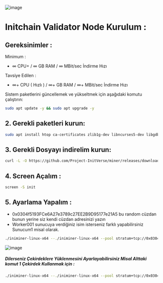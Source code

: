 ![image](https://github.com/user-attachments/assets/35e841fa-a227-432a-bb05-0005e63d796a)

# Initchain Validator Node Kurulum : 

## Gereksinimler : 

Minimum : 

- ∞ CPU+ / ∞ GB RAM /  ∞ MBit/sec İndirme Hızı

Tavsiye Edilen : 

- ∞+ CPU ( Hızlı ) / ∞+ GB RAM / ∞+ MBit/sec İndirme Hızı 

Sistem paketlerini güncellemek ve yükseltmek için aşağıdaki komutu çalıştırın:

```bash
sudo apt update -y && sudo apt upgrade -y
```
## 2. Gerekli paketleri kurun:

```bash
sudo apt install htop ca-certificates zlib1g-dev libncurses5-dev libgdbm-dev libnss3-dev tmux iptables curl nvme-cli git wget make jq libleveldb-dev build-essential pkg-config ncdu tar clang bsdmainutils lsb-release libssl-dev libreadline-dev libffi-dev jq gcc screen unzip lz4 -y
```
## 3. Gerekli Dosyayı indirelim kurun:

```bash
curl -L -O https://github.com/Project-InitVerse/miner/releases/download/v1.0.0/iniminer-linux-x64
```

## 4. Screen Açalım : 

```bash
screen -S init
```

## 5. Ayarlama Yapalım  : 

- 0x0304f5193FCe6A27e3789c27EE2B9D95177e21A5 bu random cüzdan bunun yerine siz kendi cüzdan adresinizi yazın
- Worker001 sunucuya verdiğiniz isim isterseniz farklı yapabilirsiniz Sunucum1 misal olarak.

```bash
./iniminer-linux-x64 --./iniminer-linux-x64 --pool stratum+tcp://0x0304f5193FCe6A27e3789c27EE2B9D95177e21A5.Worker001@pool-core-testnet.inichain.com:32672 
```
![image](https://github.com/user-attachments/assets/c1dd2098-a6a5-49a7-90cb-9ce42b7b8307)

##### Dilerseniz Çekirdeklere Yüklenmesini Ayarlayabilirsiniz Misal Alttaki komut 1 Çekirdek Kullanmak için :

```bash
./iniminer-linux-x64 --./iniminer-linux-x64 --pool stratum+tcp://0x0304f5193FCe6A27e3789c27EE2B9D95177e21A5.Worker001@pool-core-testnet.inichain.com:32672 --cpu-devices 1
```

